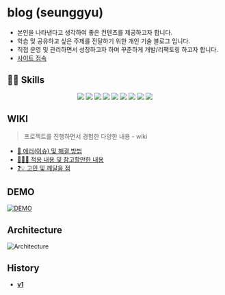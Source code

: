 # blog (seunggyu)
- 본인을 나타낸다고 생각하여 좋은 컨텐츠를 제공하고자 합니다.  
- 학습 및 공유하고 싶은 주제를 전달하기 위한 개인 기술 블로그 입니다.
- 직접 운영 및 관리하면서 성장하고자 하며 꾸준하게 개발/리팩토링 하고자 합니다.
- [사이트 접속](https://kimseunggyu.vercel.app/)

## 👨‍💻 Skills
<p align='center'>
  <img src="https://img.shields.io/badge/Typescript-v4.5.4-blue?logo=typescript"/>
  <img src="https://img.shields.io/badge/React-v17.0.2-blue?logo=React"/>
  <img src="https://img.shields.io/badge/nextjs-latest-white?logo=Next.js"/>
  <img src="https://img.shields.io/badge/emotion-v11.9.0-pink?logo=styled-components">
  <img src="https://img.shields.io/badge/Jest-v27.4.5-C21325?logo=Jest"/>
  <img src="https://img.shields.io/badge/Testing Library-v12.1.2-E33332?logo=Testing Library"/>
  <img src="https://img.shields.io/badge/Cypress-v10.0.3-17202C?logo=Cypress"/>
  <img src="https://img.shields.io/badge/vercel-%20-white?logo=Vercel"/>
  <img src="https://img.shields.io/badge/GitHub Actions-%20-2088FF?logo=GitHub Actions"/>
</p>

## WIKI
> 프로젝트를 진행하면서 경험한 다양한 내용 - wiki
- [🐛 에러(이슈) 및 해결 방법](https://github.com/KIMSEUNGGYU/blog/wiki/%F0%9F%90%9B-%EC%97%90%EB%9F%AC(%EC%9D%B4%EC%8A%88)-%EB%B0%8F-%ED%95%B4%EA%B2%B0-%EB%B0%A9%EB%B2%95)
- [👨‍💻🤔 적용 내용 및 참고할만한 내용](https://github.com/KIMSEUNGGYU/blog/wiki/%F0%9F%91%A8%E2%80%8D%F0%9F%92%BB%F0%9F%A4%94-%EC%A0%81%EC%9A%A9-%EB%82%B4%EC%9A%A9-%EB%B0%8F-%EC%B0%B8%EA%B3%A0%ED%95%A0%EB%A7%8C%ED%95%9C-%EB%82%B4%EC%9A%A9)
- [❓💡 고민 및 깨달음 점](https://github.com/KIMSEUNGGYU/blog/wiki/%E2%9D%93%F0%9F%92%A1-%EA%B3%A0%EB%AF%BC-%EB%B0%8F-%EA%B9%A8%EB%8B%AC%EC%9D%8C-%EC%A0%90)

## DEMO
[![DEMO](https://user-images.githubusercontent.com/45627868/174495446-72a220fa-2fcc-4c67-812a-a40be10fa94f.png)](https://youtu.be/a07aelw85m0)

## Architecture
![Architecture](https://user-images.githubusercontent.com/45627868/174496386-3a1497f5-8347-48b9-a467-d40efecc90f4.png)

## History
- [**v1**](https://github.com/KIMSEUNGGYU/seunggyu)